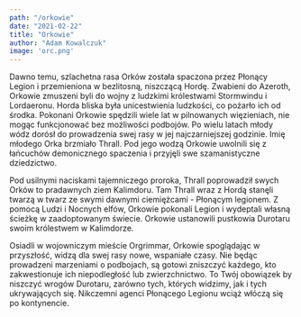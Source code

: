 ```yaml
---
path: "/orkowie"
date: "2021-02-22"
title: "Orkowie"
author: "Adam Kowalczuk"
image: 'orc.png'
---
```

Dawno temu, szlachetna rasa Orków została spaczona przez Płonący Legion i przemieniona w bezlitosną, niszczącą Hordę. Zwabieni do Azeroth, Orkowie zmuszeni byli do wojny z ludzkimi królestwami Stormwindu i Lordaeronu. Horda bliska była unicestwienia ludzkości, co pożarło ich od środka. Pokonani Orkowie spędzili wiele lat w pilnowanych więzieniach, nie mogąc funkcjonować bez możliwości podbojów. Po wielu latach młody wódz dorósł do prowadzenia swej rasy w jej najczarniejszej godzinie. Imię młodego Orka brzmiało Thrall. Pod jego wodzą Orkowie uwolnili się z łańcuchów demonicznego spaczenia i przyjęli swe szamanistyczne dziedzictwo.

Pod usilnymi naciskami tajemniczego proroka, Thrall poprowadził swych Orków to pradawnych ziem Kalimdoru. Tam Thrall wraz z Hordą stanęli twarzą w twarz ze swymi dawnymi ciemiężcami - Płonącym legionem. Z pomocą Ludzi i Nocnych elfów, Orkowie pokonali Legion i wydeptali własną ścieżkę w zaadoptowanym świecie. Orkowie ustanowili pustkowia Durotaru swoim królestwem w Kalimdorze.

Osiadli w wojowniczym mieście Orgrimmar, Orkowie spoglądając w przyszłość, widzą dla swej rasy nowe, wspaniałe czasy. Nie będąc prowadzeni marzeniami o podbojach, są gotowi zniszczyć każdego, kto zakwestionuje ich niepodległość lub zwierzchnictwo. To Twój obowiązek by niszczyć wrogów Durotaru, zarówno tych, których widzimy, jak i tych ukrywających się. Nikczemni agenci Płonącego Legionu wciąż włóczą się po kontynencie.

